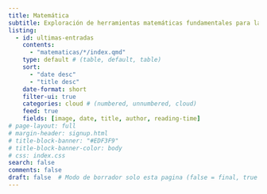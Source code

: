 ```yaml
---
title: Matemática
subtitle: Exploración de herramientas matemáticas fundamentales para la economía. Análisis de optimización, álgebra lineal, cálculo, ecuaciones diferenciales y teoría de juegos aplicados a modelos económicos.
listing:
  - id: ultimas-entradas
    contents: 
      - "matematicas/*/index.qmd"
    type: default # (table, default, table)
    sort: 
      - "date desc"
      - "title desc"
    date-format: short
    filter-ui: true
    categories: cloud # (numbered, unnumbered, cloud)
    feed: true
    fields: [image, date, title, author, reading-time]
# page-layout: full
# margin-header: signup.html
# title-block-banner: "#EDF3F9"
# title-block-banner-color: body
# css: index.css
search: false
comments: false
draft: false  # Modo de borrador solo esta pagina (false = final, true = borrador)
---
```

